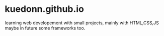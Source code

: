 # kuedonn.github.io

learning web developement with small projects, mainly with HTML,CSS,JS maybe in future some frameworks too.

